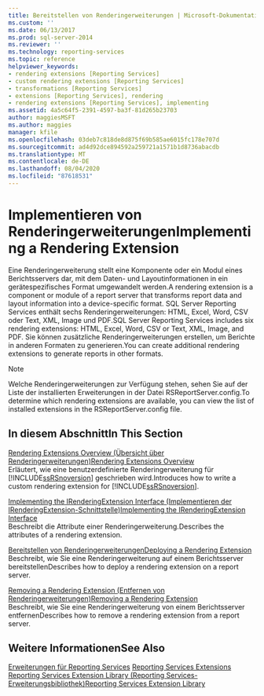 ```yaml
---
title: Bereitstellen von Renderingerweiterungen | Microsoft-Dokumentation
ms.custom: ''
ms.date: 06/13/2017
ms.prod: sql-server-2014
ms.reviewer: ''
ms.technology: reporting-services
ms.topic: reference
helpviewer_keywords:
- rendering extensions [Reporting Services]
- custom rendering extensions [Reporting Services]
- transformations [Reporting Services]
- extensions [Reporting Services], rendering
- rendering extensions [Reporting Services], implementing
ms.assetid: 4a5c64f5-2391-4597-ba3f-81d265b23703
author: maggiesMSFT
ms.author: maggies
manager: kfile
ms.openlocfilehash: 03deb7c818de8d875f69b585ae6015fc178e707d
ms.sourcegitcommit: ad4d92dce894592a259721a1571b1d8736abacdb
ms.translationtype: MT
ms.contentlocale: de-DE
ms.lasthandoff: 08/04/2020
ms.locfileid: "87618531"
---
```

# <a name="implementing-a-rendering-extension"></a><span data-ttu-id="c8888-102">Implementieren von Renderingerweiterungen</span><span class="sxs-lookup"><span data-stu-id="c8888-102">Implementing a Rendering Extension</span></span>
  <span data-ttu-id="c8888-103">Eine Renderingerweiterung stellt eine Komponente oder ein Modul eines Berichtsservers dar, mit dem Daten- und Layoutinformationen in ein gerätespezifisches Format umgewandelt werden.</span><span class="sxs-lookup"><span data-stu-id="c8888-103">A rendering extension is a component or module of a report server that transforms report data and layout information into a device-specific format.</span></span> <span data-ttu-id="c8888-104">SQL Server Reporting Services enthält sechs Renderingerweiterungen: HTML, Excel, Word, CSV oder Text, XML, Image und PDF.</span><span class="sxs-lookup"><span data-stu-id="c8888-104">SQL Server Reporting Services includes six rendering extensions: HTML, Excel, Word, CSV or Text, XML, Image, and PDF.</span></span> <span data-ttu-id="c8888-105">Sie können zusätzliche Renderingerweiterungen erstellen, um Berichte in anderen Formaten zu generieren.</span><span class="sxs-lookup"><span data-stu-id="c8888-105">You can create additional rendering extensions to generate reports in other formats.</span></span>  
  
> [!NOTE]  
>  <span data-ttu-id="c8888-106">Welche Renderingerweiterungen zur Verfügung stehen, sehen Sie auf der Liste der installierten Erweiterungen in der Datei RSReportServer.config.</span><span class="sxs-lookup"><span data-stu-id="c8888-106">To determine which rendering extensions are available, you can view the list of installed extensions in the RSReportServer.config file.</span></span>  
  
## <a name="in-this-section"></a><span data-ttu-id="c8888-107">In diesem Abschnitt</span><span class="sxs-lookup"><span data-stu-id="c8888-107">In This Section</span></span>  
 [<span data-ttu-id="c8888-108">Rendering Extensions Overview (Übersicht über Renderingerweiterungen)</span><span class="sxs-lookup"><span data-stu-id="c8888-108">Rendering Extensions Overview</span></span>](rendering-extensions-overview.md)  
 <span data-ttu-id="c8888-109">Erläutert, wie eine benutzerdefinierte Renderingerweiterung für [!INCLUDE[ssRSnoversion](../../../includes/ssrsnoversion-md.md)] geschrieben wird.</span><span class="sxs-lookup"><span data-stu-id="c8888-109">Introduces how to write a custom rendering extension for [!INCLUDE[ssRSnoversion](../../../includes/ssrsnoversion-md.md)].</span></span>  
  
 [<span data-ttu-id="c8888-110">Implementing the IRenderingExtension Interface (Implementieren der IRenderingExtension-Schnittstelle)</span><span class="sxs-lookup"><span data-stu-id="c8888-110">Implementing the IRenderingExtension Interface</span></span>](implementing-the-irenderingextension-interface.md)  
 <span data-ttu-id="c8888-111">Beschreibt die Attribute einer Renderingerweiterung.</span><span class="sxs-lookup"><span data-stu-id="c8888-111">Describes the attributes of a rendering extension.</span></span>  
  
 [<span data-ttu-id="c8888-112">Bereitstellen von Renderingerweiterungen</span><span class="sxs-lookup"><span data-stu-id="c8888-112">Deploying a Rendering Extension</span></span>](deploying-a-rendering-extension.md)  
 <span data-ttu-id="c8888-113">Beschreibt, wie Sie eine Renderingerweiterung auf einem Berichtsserver bereitstellen</span><span class="sxs-lookup"><span data-stu-id="c8888-113">Describes how to deploy a rendering extension on a report server.</span></span>  
  
 [<span data-ttu-id="c8888-114">Removing a Rendering Extension (Entfernen von Renderingerweiterungen)</span><span class="sxs-lookup"><span data-stu-id="c8888-114">Removing a Rendering Extension</span></span>](removing-a-rendering-extension.md)  
 <span data-ttu-id="c8888-115">Beschreibt, wie Sie eine Renderingerweiterung von einem Berichtsserver entfernen</span><span class="sxs-lookup"><span data-stu-id="c8888-115">Describes how to remove a rendering extension from a report server.</span></span>  
  
## <a name="see-also"></a><span data-ttu-id="c8888-116">Weitere Informationen</span><span class="sxs-lookup"><span data-stu-id="c8888-116">See Also</span></span>  
 <span data-ttu-id="c8888-117">[Erweiterungen für Reporting Services](../reporting-services-extensions.md) </span><span class="sxs-lookup"><span data-stu-id="c8888-117">[Reporting Services Extensions](../reporting-services-extensions.md) </span></span>  
 [<span data-ttu-id="c8888-118">Reporting Services Extension Library (Reporting Services-Erweiterungsbibliothek)</span><span class="sxs-lookup"><span data-stu-id="c8888-118">Reporting Services Extension Library</span></span>](../reporting-services-extension-library.md)  
  
  
